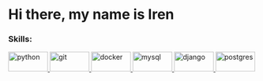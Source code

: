 <h1 align="left">Hi there, my name is Iren</h1>
<p align="left">
</p>

<h3 align="left">Skills:</h3>
<p align="left"> <a href="https://www.python.org/" target="_blank" rel="noreferrer"> <img src="https://www.vectorlogo.zone/logos/python/python-ar21.svg" alt="python" width="80" height="40"/> </а> <a href="https://git-scm.com/" target="_blank" rel="noreferrer"> <img src="https://www.vectorlogo.zone/logos/git-scm/git-scm-ar21.svg" alt="git" width="80" height="40"/> </а> <a href="https://www.docker.com/" target="_blank" rel="noreferrer"> <img src="https://www.vectorlogo.zone/logos/docker/docker-ar21.svg" alt="docker" width="80" height="40"/> </а> <a href="https://www.mysql.com/" target="_blank" rel="noreferrer"> <img src="https://www.vectorlogo.zone/logos/mysql/mysql-ar21.svg" alt="mysql" width="80" height="40"/> </а> <a href="https://www.djangoproject.com/" target="_blank" rel="noreferrer"> <img src="https://www.vectorlogo.zone/logos/djangoproject/djangoproject-ar21.svg" alt="django" width="80" height="40"/> </а> <a href="https://www.postgresql.org/" target="_blank" rel="noreferrer"> <img src="https://www.vectorlogo.zone/logos/postgresql/postgresql-ar21.svg" alt="postgres" width="80" height="40"/> </а> </>
